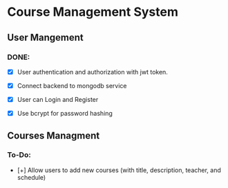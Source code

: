 # Course Management System

## User Mangement
### DONE:

- [x] User authentication and authorization with jwt token.

- [x] Connect backend to mongodb service

- [x] User can Login and Register

- [x] Use bcrypt for password hashing

## Courses Managment
### To-Do:
- [+] Allow users to add new courses (with title, description, teacher, and schedule)
